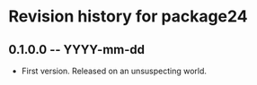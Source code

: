 # Revision history for package24

## 0.1.0.0 -- YYYY-mm-dd

* First version. Released on an unsuspecting world.
